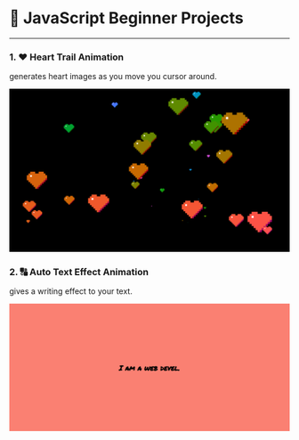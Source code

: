 # 🚀 JavaScript Beginner Projects
---
### 1. ❤ Heart Trail Animation
generates heart images as you move you cursor around.

![heart-trail-animation](Heart-Trail-Animation/heart-trail-animation.png)

### 2. 🔠 Auto Text Effect Animation
gives a writing effect to your text.

![auto-text-effect-animation](Auto-Text-Effect-Animation/auto-text-effect-animation.png)